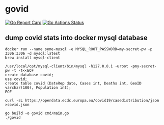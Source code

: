 # govid

[![Go Report Card](https://goreportcard.com/badge/github.com/tomdoherty/govid)](https://goreportcard.com/report/github.com/tomdoherty/govid)
[![Go Actions Status](https://github.com/tomdoherty/govid/workflows/Go/badge.svg)](https://github.com/tomdoherty/govid/actions)

## dump covid stats into docker mysql database


```shell
docker run --name some-mysql -e MYSQL_ROOT_PASSWORD=my-secret-pw -p 3306:3306 -d mysql:latest
brew install mysql-client

```

```shell
/usr/local/opt/mysql-client/bin/mysql -h127.0.0.1 -uroot -pmy-secret-pw -t -t<<EOF
create database covid;
use covid;
create table covid (DateRep date, Cases int, Deaths int, GeoID varchar(100), Population int);
EOF

```

```shell
curl -sL https://opendata.ecdc.europa.eu/covid19/casedistribution/json >covid.json

go build -o govid cmd/main.go
./govid

```
